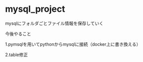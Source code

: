 # mysql_project
mysqlにフォルダごとファイル情報を保存していく

今後やること

1.pymsqlを用いてpythonからmysqlに接続（docker上に書き換える）

2.table修正
